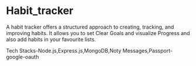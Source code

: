 # Habit_tracker

A habit tracker offers a structured approach to creating, tracking, and improving habits. It allows you to set Clear Goals and visualize 
Progress and also add habits in your favourite lists.

Tech Stacks-Node.js,Express.js,MongoDB,Noty Messages,Passport-google-oauth






